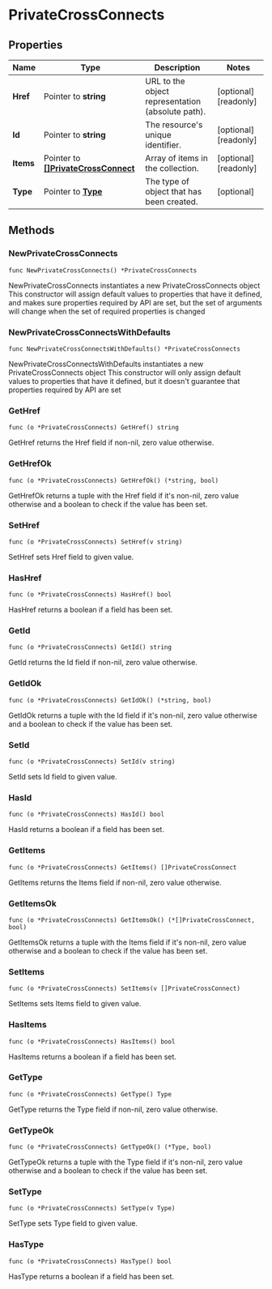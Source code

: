 # PrivateCrossConnects

## Properties

|Name | Type | Description | Notes|
|------------ | ------------- | ------------- | -------------|
|**Href** | Pointer to **string** | URL to the object representation (absolute path). | [optional] [readonly] |
|**Id** | Pointer to **string** | The resource&#39;s unique identifier. | [optional] [readonly] |
|**Items** | Pointer to [**[]PrivateCrossConnect**](PrivateCrossConnect.md) | Array of items in the collection. | [optional] [readonly] |
|**Type** | Pointer to [**Type**](Type.md) | The type of object that has been created. | [optional] |

## Methods

### NewPrivateCrossConnects

`func NewPrivateCrossConnects() *PrivateCrossConnects`

NewPrivateCrossConnects instantiates a new PrivateCrossConnects object
This constructor will assign default values to properties that have it defined,
and makes sure properties required by API are set, but the set of arguments
will change when the set of required properties is changed

### NewPrivateCrossConnectsWithDefaults

`func NewPrivateCrossConnectsWithDefaults() *PrivateCrossConnects`

NewPrivateCrossConnectsWithDefaults instantiates a new PrivateCrossConnects object
This constructor will only assign default values to properties that have it defined,
but it doesn't guarantee that properties required by API are set

### GetHref

`func (o *PrivateCrossConnects) GetHref() string`

GetHref returns the Href field if non-nil, zero value otherwise.

### GetHrefOk

`func (o *PrivateCrossConnects) GetHrefOk() (*string, bool)`

GetHrefOk returns a tuple with the Href field if it's non-nil, zero value otherwise
and a boolean to check if the value has been set.

### SetHref

`func (o *PrivateCrossConnects) SetHref(v string)`

SetHref sets Href field to given value.

### HasHref

`func (o *PrivateCrossConnects) HasHref() bool`

HasHref returns a boolean if a field has been set.

### GetId

`func (o *PrivateCrossConnects) GetId() string`

GetId returns the Id field if non-nil, zero value otherwise.

### GetIdOk

`func (o *PrivateCrossConnects) GetIdOk() (*string, bool)`

GetIdOk returns a tuple with the Id field if it's non-nil, zero value otherwise
and a boolean to check if the value has been set.

### SetId

`func (o *PrivateCrossConnects) SetId(v string)`

SetId sets Id field to given value.

### HasId

`func (o *PrivateCrossConnects) HasId() bool`

HasId returns a boolean if a field has been set.

### GetItems

`func (o *PrivateCrossConnects) GetItems() []PrivateCrossConnect`

GetItems returns the Items field if non-nil, zero value otherwise.

### GetItemsOk

`func (o *PrivateCrossConnects) GetItemsOk() (*[]PrivateCrossConnect, bool)`

GetItemsOk returns a tuple with the Items field if it's non-nil, zero value otherwise
and a boolean to check if the value has been set.

### SetItems

`func (o *PrivateCrossConnects) SetItems(v []PrivateCrossConnect)`

SetItems sets Items field to given value.

### HasItems

`func (o *PrivateCrossConnects) HasItems() bool`

HasItems returns a boolean if a field has been set.

### GetType

`func (o *PrivateCrossConnects) GetType() Type`

GetType returns the Type field if non-nil, zero value otherwise.

### GetTypeOk

`func (o *PrivateCrossConnects) GetTypeOk() (*Type, bool)`

GetTypeOk returns a tuple with the Type field if it's non-nil, zero value otherwise
and a boolean to check if the value has been set.

### SetType

`func (o *PrivateCrossConnects) SetType(v Type)`

SetType sets Type field to given value.

### HasType

`func (o *PrivateCrossConnects) HasType() bool`

HasType returns a boolean if a field has been set.



